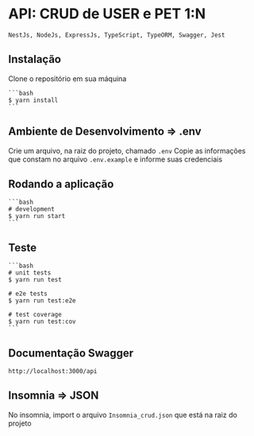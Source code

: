 # API: CRUD de USER e PET 1:N

    NestJs, NodeJs, ExpressJs, TypeScript, TypeORM, Swagger, Jest

## Instalação

Clone o repositório em sua máquina

    ```bash
    $ yarn install
    ```

## Ambiente de Desenvolvimento => .env

Crie um arquivo, na raiz do projeto, chamado `.env`
Copie as informações que constam no arquivo `.env.example` e informe suas credenciais

## Rodando a aplicação

    ```bash
    # development
    $ yarn run start
    ```

## Teste

    ```bash
    # unit tests
    $ yarn run test

    # e2e tests
    $ yarn run test:e2e

    # test coverage
    $ yarn run test:cov
    ```

## Documentação Swagger

    http://localhost:3000/api

## Insomnia => JSON

No insomnia, import o arquivo `Insomnia_crud.json` que está na raiz do projeto
